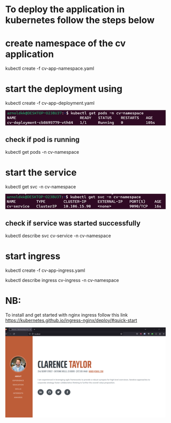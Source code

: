 # To deploy the application in kubernetes follow the steps below

# create namespace of the cv application
kubectl create -f cv-app-namespace.yaml

# start the deployment using
 kubectl create -f cv-app-deployment.yaml

![Alt Final Output](readme-images/deployment.png)

## check if pod is running
  kubectl get pods -n cv-namespace

# start the service
kubectl get svc -n cv-namespace

![Alt Final Output](readme-images/service.png)

## check if service was started successfully
kubectl describe svc cv-service -n cv-namespace

# start ingress
kubectl create -f cv-app-ingress.yaml 

kubectl describe ingress cv-ingress -n cv-namespace

# NB:
To install and get started with nginx ingress follow this link https://kubernetes.github.io/ingress-nginx/deploy/#quick-start 

![Alt Final Output](readme-images/page.png)
